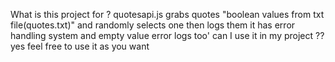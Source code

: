 What is this project for ?
quotesapi.js grabs quotes "boolean values from txt file(quotes.txt)" and randomly selects one then  logs them it has error handling system and empty value error logs too'
can I use it  in my project ?? 
yes feel free to use it as you want
